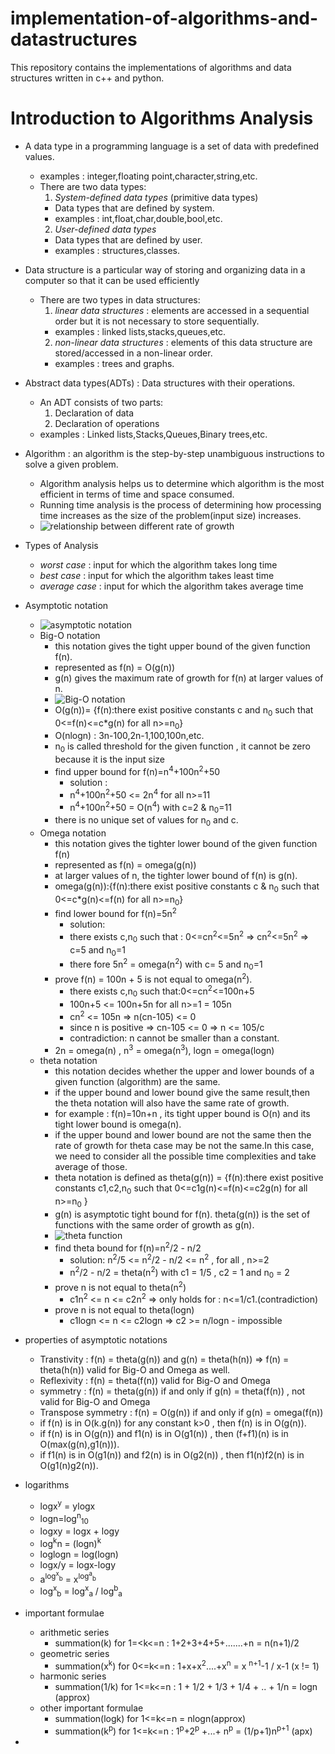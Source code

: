 # implementation-of-algorithms-and-datastructures
This repository contains the implementations of algorithms and data structures written in c++ and python.

# Introduction to Algorithms Analysis
- A data type in a programming language is a set of data with predefined values.
  - examples : integer,floating point,character,string,etc.
  - There are two data types:
    1. *System-defined data types* (primitive data types)
      - Data types that are defined by system.
      - examples : int,float,char,double,bool,etc.  
    2. *User-defined data types*
      - Data types that are defined by user.
      - examples : structures,classes.

- Data structure is a particular way of storing and organizing data in a computer so that it can be used efficiently
  - There are two types in data structures:
    1. *linear data structures* : elements are accessed in a sequential order but it is not necessary to store sequentially.
      - examples : linked lists,stacks,queues,etc.
    2. *non-linear data structures* : elements of this data structure are stored/accessed in a non-linear order.
      - examples : trees and graphs.

- Abstract data types(ADTs) : Data structures with their operations.
  - An ADT consists of two parts:
    1. Declaration of data
    2. Declaration of operations
  - examples : Linked lists,Stacks,Queues,Binary trees,etc.

- Algorithm : an algorithm is the step-by-step unambiguous instructions to solve a given problem.
  - Algorithm analysis helps us to determine which algorithm is the most efficient in terms of time and space consumed.
  - Running time analysis is the process of determining how processing time increases as the size of the problem(input size)       increases.
  -  ![relationship between different rate of growth](/images/rate_of_growth.png)
  
- Types of Analysis
  - *worst case* : input for which the algorithm takes long time
  - *best case* : input for which the algorithm takes least time
  - *average case* : input for which the algorithm takes average time
  
- Asymptotic notation 
  - ![asymptotic notation](/images/asymptotic.png)
  - Big-O notation
    - this notation gives the tight upper bound of the given function f(n).
    - represented as f(n) = O(g(n)) 
    - g(n) gives the maximum rate of growth for f(n) at larger values of n.
    - ![Big-O notation](images/bigO.png)
    - O(g(n))= {f(n):there exist positive constants c and n<sub>0</sub> such that 0<=f(n)<=c*g(n) for all n>=n<sub>0</sub>}
    - O(nlogn) : 3n-100,2n-1,100,100n,etc.
    - n<sub>0</sub> is called threshold for the given function , it cannot be zero because it is the input size
    - find upper bound for f(n)=n<sup>4</sup>+100n<sup>2</sup>+50
      - solution : 
      - n<sup>4</sup>+100n<sup>2</sup>+50 <= 2n<sup>4</sup> for all n>=11 
      - n<sup>4</sup>+100n<sup>2</sup>+50 = O(n<sup>4</sup>) with c=2 & n<sub>0</sub>=11                                     
    - there is no unique set of values for n<sub>0</sub> and c.
  - Omega notation
    - this notation gives the tighter lower bound of the given function f(n)
    - represented as f(n) = omega(g(n))
    - at larger values of n, the tighter lower bound of f(n) is g(n).
    - omega(g(n)):{f(n):there exist positive constants c & n<sub>0</sub> such that 0<=c*g(n)<=f(n) for all n>=n<sub>0</sub>}
    - find lower bound for f(n)=5n<sup>2</sup>
      - solution: 
      - there exists c,n<sub>0</sub> such that : 0<=cn<sup>2</sup><=5n<sup>2</sup> => cn<sup>2</sup><=5n<sup>2</sup> => c=5 and n<sub>0</sub>=1
      - there fore 5n<sup>2</sup> = omega(n<sup>2</sup>) with c= 5 and n<sub>0</sub>=1
    - prove f(n) = 100n + 5 is not equal to omega(n<sup>2</sup>).
      - there exists c,n<sub>0</sub> such that:0<=cn<sup>2</sup><=100n+5
      - 100n+5 <= 100n+5n for all n>=1 = 105n
      - cn<sup>2</sup> <= 105n => n(cn-105) <= 0
      - since n is positive => cn-105 <= 0 => n <= 105/c
      - contradiction: n cannot be smaller than a constant.
    - 2n = omega(n) , n<sup>3</sup> = omega(n<sup>3</sup>), logn = omega(logn)
  - theta notation
    - this notation decides whether the upper and lower bounds of a given function (algorithm) are the same.
    - if the upper bound and lower bound give the same result,then the theta notation will also have the same rate of growth.
    - for example : f(n)=10n+n , its tight upper bound is O(n) and its tight lower bound is omega(n).
    - if the upper bound and lower bound are not the same then the rate of growth for theta case may be not the same.In this case, we need to consider all the possible time complexities and take average of those.
    - theta notation is defined as theta(g(n)) = {f(n):there exist positive constants c1,c2,n<sub>0</sub> such that 0<=c1g(n)<=f(n)<=c2g(n) for all n>=n<sub>0</sub> } 
    - g(n) is asymptotic tight bound for f(n). theta(g(n)) is the set of functions with the same order of growth as g(n).
    - ![theta function](images/theta.png)
    - find theta bound for f(n)=n<sup>2</sup>/2 - n/2
      - solution:  n<sup>2</sup>/5 <= n<sup>2</sup>/2 - n/2 <= n<sup>2</sup> , for all , n>=2
      - n<sup>2</sup>/2 - n/2 = theta(n<sup>2</sup>) with c1 = 1/5 , c2 = 1 and n<sub>0</sub> = 2
    - prove n is not equal to theta(n<sup>2</sup>)
      - c1n<sup>2</sup> <= n <= c2n<sup>2</sup> => only holds for : n<=1/c1.(contradiction)
    - prove n is not equal to theta(logn)
      - c1logn <= n <= c2logn => c2 >= n/logn - impossible
- properties of asymptotic notations
  - Transtivity : f(n) = theta(g(n)) and g(n) = theta(h(n)) => f(n) = theta(h(n)) valid for Big-O and Omega as well.
  - Reflexivity : f(n) = theta(f(n)) valid for Big-O and Omega
  - symmetry : f(n) = theta(g(n)) if and only if g(n) = theta(f(n)) , not valid for Big-O and Omega
  - Transpose symmetry : f(n) = O(g(n)) if and only if g(n) = omega(f(n))
  - if f(n) is in O(k.g(n)) for any constant k>0 , then f(n) is in O(g(n)).
  - if f(n) is in O(g(n)) and f1(n) is in O(g1(n)) , then (f+f1)(n) is in O(max(g(n),g1(n))).
  - if f1(n) is in O(g1(n)) and f2(n) is in O(g2(n)) , then f1(n)f2(n) is in O(g1(n)g2(n)).
- logarithms
  - logx<sup>y</sup> = ylogx               
  - logn=log<sup>n</sup><sub>10</sub>
  - logxy = logx + logy
  - log<sup>k</sup>n = (logn)<sup>k</sup>
  - loglogn = log(logn)
  - logx/y = logx-logy
  - a<sup>log<sup>x</sup><sub>b</sub></sup> = x<sup>log<sup>a</sup><sub>b</sub></sup>
  - log<sup>x</sup><sub>b</sub> = log<sup>x</sup><sub>a</sub> / log<sup>b</sup><sub>a</sub>
- important formulae
  - arithmetic series
    - summation(k) for 1=<k<=n : 1+2+3+4+5+.......+n = n(n+1)/2
  - geometric series
    - summation(x<sup>k</sup>) for 0<=k<=n : 1+x+x<sup>2</sup>....+x<sup>n</sup> = x <sup>n+1</sup>-1 / x-1 (x != 1)
  - harmonic series
    - summation(1/k) for 1<=k<=n : 1 + 1/2 + 1/3 + 1/4 + .. + 1/n = logn (approx)
  - other important formulae
    - summation(logk) for 1<=k<=n =  nlogn(approx)
    - summation(k<sup>p</sup>) for 1<=k<=n : 1<sup>p</sup>+2<sup>p</sup> +...+ n<sup>p</sup> = (1/p+1)n<sup>p+1</sup> (apx)
-   
